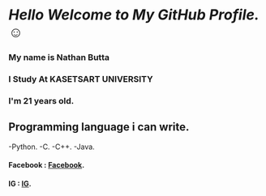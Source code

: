 # *Hello Welcome to My GitHub Profile.* :relaxed: 
### My name is Nathan Butta 
### I Study At KASETSART UNIVERSITY  
### I'm 21 years old. 

## Programming language i can write.
-Python.
-C.
-C++.
-Java.

#### Facebook : [Facebook](https://web.facebook.com/Joekuay/).
#### IG : [IG](https://www.instagram.com/?hl=en).


<!--
**DIIAUS/DIIAUS** is a ✨ _special_ ✨ repository because its `README.md` (this file) appears on your GitHub profile.

Here are some ideas to get you started:

- 🔭 I’m currently working on ...
- 🌱 I’m currently learning ...
- 👯 I’m looking to collaborate on ...
- 🤔 I’m looking for help with ...
- 💬 Ask me about ...
- 📫 How to reach me: ...
- 😄 Pronouns: ...
- ⚡ Fun fact: ...
-->

